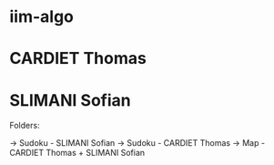 # iim-algo
# CARDIET Thomas
# SLIMANI Sofian

Folders:

-> Sudoku - SLIMANI Sofian
-> Sudoku - CARDIET Thomas
-> Map - CARDIET Thomas + SLIMANI Sofian
